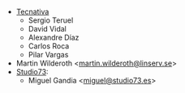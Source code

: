 - [Tecnativa](https://www.tecnativa.com)
  - Sergio Teruel
  - David Vidal
  - Alexandre Díaz
  - Carlos Roca
  - Pilar Vargas
- Martin Wilderoth \<<martin.wilderoth@linserv.se>\>
- [Studio73](https://www.studio73.es):
  - Miguel Gandia \<<miguel@studio73.es>\>
